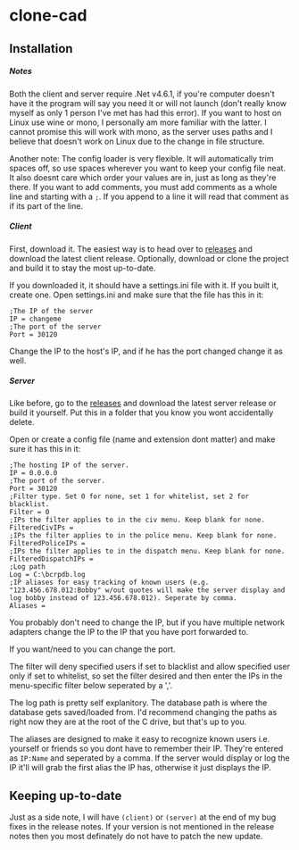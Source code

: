 # clone-cad
## Installation
##### Notes
Both the client and server require .Net v4.6.1, if you're computer doesn't have it the program will say you need it or will not launch (don't really know myself as only 1 person I've met has had this error). If you want to host on Linux use wine or mono, I personally am more familiar with the latter. I cannot promise this will work with mono, as the server uses paths and I believe that doesn't work on Linux due to the change in file structure.

Another note: The config loader is very flexible. It will automatically trim spaces off, so use spaces wherever you want to keep your config file neat. It also doesnt care which order your values are in, just as long as they're there. If you want to add comments, you must add comments as a whole line and starting with a `;`. If you append to a line it will read that comment as if its part of the line.

##### Client
First, download it. The easiest way is to head over to [releases](https://github.com/Clone-Commando/bcrp-db/releases) and download the latest client release. Optionally, download or clone the project and build it to stay the most up-to-date.

If you downloaded it, it should have a settings.ini file with it. If you built it, create one.
Open settings.ini and make sure that the file has this in it:
```
;The IP of the server
IP = changeme
;The port of the server
Port = 30120
```
Change the IP to the host's IP, and if he has the port changed change it as well.
##### Server
Like before, go to the [releases](https://github.com/Clone-Commando/bcrp-db/releases) and download the latest server release or build it yourself. Put this in a folder that you know you wont accidentally delete.

Open or create a config file (name and extension dont matter) and make sure it has this in it:
```
;The hosting IP of the server.
IP = 0.0.0.0
;The port of the server.
Port = 30120
;Filter type. Set 0 for none, set 1 for whitelist, set 2 for blacklist.
Filter = 0
;IPs the filter applies to in the civ menu. Keep blank for none.
FilteredCivIPs = 
;IPs the filter applies to in the police menu. Keep blank for none.
FilteredPoliceIPs = 
;IPs the filter applies to in the dispatch menu. Keep blank for none.
FilteredDispatchIPs = 
;Log path
Log = C:\bcrpdb.log
;IP aliases for easy tracking of known users (e.g. "123.456.678.012:Bobby" w/out quotes will make the server display and log bobby instead of 123.456.678.012). Seperate by comma.
Aliases = 
```

You probably don't need to change the IP, but if you have multiple network adapters change the IP to the IP that you have port forwarded to.

If you want/need to you can change the port. 

The filter will deny specified users if set to blacklist and allow specified user only if set to whitelist, so set the filter desired and then enter the IPs in the menu-specific filter below seperated by a ','. 

The log path is pretty self explanitory. The database path is where the database gets saved/loaded from. I'd recommend changing the paths as right now they are at the root of the C drive, but that's up to you.

The aliases are designed to make it easy to recognize known users i.e. yourself or friends so you dont have to remember their IP. They're entered as `IP:Name` and seperated by a comma. If the server would display or log the IP it'll will grab the first alias the IP has, otherwise it just displays the IP.

## Keeping up-to-date
Just as a side note, I will have `(client)` or `(server)` at the end of my bug fixes in the release notes. If your version is not mentioned in the release notes then you most definately do not have to patch the new update.
